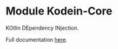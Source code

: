 # Module Kodein-Core

KOtlin DEpendency INjection.

Full documentation [here](https://salomonbrys.github.io/Kodein/).
